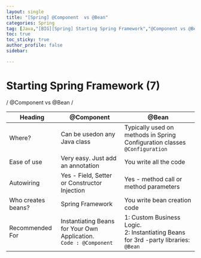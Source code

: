 ```yaml
---
layout: single
title: "[Spring] @Component  vs @Bean"
categories: Spring
tag: [Java,"[BIG][Spring] Starting Spring Framework","@Component vs @Bean"]
toc: true
toc_sticky: true
author_profile: false
sidebar:

---
```

# Starting Spring Framework (7)
/ @Component  vs @Bean /


| Heading            | @Component                                                          | @Bean                                                                                 |
| ------------------ | ------------------------------------------------------------------- | ------------------------------------------------------------------------------------- |
| Where?             | Can be usedon any Java class                                       | Typically used on methods in Spring Configuration classes <br> `@Configuration`                             |
| Ease of use        | Very easy. Just add an annotation                                   | You write all the code                                                                |
| Autowiring         | Yes - Field, Setter or Constructor Injection                        | Yes - method call or method parameters                                                |
| Who creates beans? | Spring Framework                                                    | You write bean creation code                                                          |
| Recommended For    | Instantiating Beans for Your Own Application.<br>    `Code : @Component` | 1: Custom Business Logic.<br> 2: Instantiating Beans for 3rd -party   libraries: `@Bean` |



